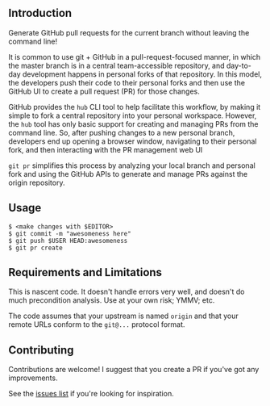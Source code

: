 ## Introduction

Generate GitHub pull requests for the current branch without leaving the
command line!

It is common to use git + GitHub in a pull-request-focused manner, in which 
the master branch is in a central team-accessible repository, and day-to-day
development happens in personal forks of that repository. In this model, the
developers push their code to their personal forks and then use the GitHub
UI to create a pull request (PR) for those changes.

GitHub provides the `hub` CLI tool to help facilitate this workflow, by making
it simple to fork a central repository into your personal workspace. However,
the `hub` tool has only basic support for creating and managing PRs from the
command line. So, after pushing changes to a new personal branch, developers 
end up opening a browser window, navigating to their personal fork, and then 
interacting with the PR management web UI

`git pr` simplifies this process by analyzing your local branch and
personal fork and using the GitHub APIs to generate and manage PRs against
the origin repository.


## Usage

    $ <make changes with $EDITOR>
    $ git commit -m "awesomeness here"
    $ git push $USER HEAD:awesomeness
    $ git pr create


## Requirements and Limitations

This is nascent code. It doesn't handle errors very well, and doesn't do 
much precondition analysis. Use at your own risk; YMMV; etc.

The code assumes that your upstream is named `origin` and that your remote
URLs conform to the `git@...` protocol format.


## Contributing

Contributions are welcome! I suggest that you create a PR if you've got
any improvements. 

See the [issues list](https://github.com/pcl/git-create-pr/issues) if 
you're looking for inspiration.
